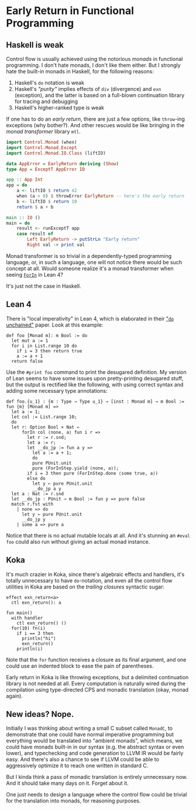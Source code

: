 # Early Return in Functional Programming

## Haskell is weak

Control flow is usually achieved using the notorious *monads* in functional programming. I don't hate monads, I don't
like them either. But I strongly hate the built-in monads in Haskell, for the following reasons:

1. Haskell's `do` notation is weak
2. Haskell's *"purity"* implies effects of `div` (divergence) and `exn` (exception), and the latter is based on a
   full-blown continuation library for tracing and debugging
3. Haskell's higher-ranked type is weak

If one has to do an *early return*, there are just a few options, like `throw`-ing exceptions (why bother?). And other
rescues would be like bringing in the *monad transformer* library `mtl`.

```hs
import Control.Monad (when)
import Control.Monad.Except
import Control.Monad.IO.Class (liftIO)

data AppError = EarlyReturn deriving (Show)
type App = ExceptT AppError IO

app :: App Int
app = do
    a <- liftIO $ return 42
    when (a > 0) $ throwError EarlyReturn -- here's the early return
    b <- liftIO $ return 10
    return $ a + b

main :: IO ()
main = do
    result <- runExceptT app
    case result of
        Left EarlyReturn -> putStrLn "Early return"
        Right val -> print val
```

Monad transformer is so trivial in a dependently-typed programming language, or, in such a language, one will not notice
there would be such concept at all. Would someone realize it's a monad transformer when seeing [`ForIn`] in Lean 4?

It's just not the case in Haskell.

[`ForIn`]: https://leanprover-community.github.io/mathlib4_docs/Init/Core.html#ForIn

## Lean 4

There is "local imperativity" in Lean 4, which is elaborated in their ["`do` unchained"] paper. Look at this example:

```lean
def foo [Monad m]: m Bool := do
  let mut a := 1
  for i in List.range 10 do
    if i = 3 then return true
    a := a + 1
  return false
```

Use the `#print foo` command to print the desugared definition. My version of Lean seems to have some issues upon
pretty-printing desugared stuff, but the output is rectified like the following, with using correct syntax and adding
some necessary type annotations:

```lean
def foo.{u_1} : {m : Type → Type u_1} → [inst : Monad m] → m Bool :=
fun {m} [Monad m] =>
  let a := 1;
  let col := List.range 10;
  do
  let r: Option Bool × Nat ←
      forIn col ⟨none, a⟩ fun i r =>
        let r := r.snd;
        let a := r;
        let __do_jp := fun a y =>
          let a := a + 1;
          do
          pure PUnit.unit
          pure (ForInStep.yield ⟨none, a⟩);
        if i = 3 then pure (ForInStep.done ⟨some true, a⟩)
        else do
          let y ← pure PUnit.unit
          __do_jp a y
  let a : Nat := r.snd
  let __do_jp : PUnit → m Bool := fun y => pure false
  match r.fst with
    | none => do
      let y ← pure PUnit.unit
      __do_jp y
    | some a => pure a
```

Notice that there is no actual mutable locals at all. And it's stunning an `#eval foo` could also run without giving an
actual monad instance.

["`do` unchained"]: https://lean-lang.org/papers/do.pdf

## Koka

It's much crazier in Koka, since there's algebraic effects and handlers, it's totally unnecessary to have `do`-notation,
and even all the control flow utilities in Koka are based on the *trailing closures* syntactic sugar:

```kk
effect exn_return<a>
  ctl exn_return(): a

fun main()
  with handler
    ctl exn_return() ()
  for(10) fn(i)
    if i == 3 then
      println("hi")
      exn_return()
    println(i)
```

Note that the `for` function receives a closure as its final argument, and one could use an indented block to ease the
pain of parentheses.

Early return in Koka is like throwing exceptions, but a delimited continuation library is not needed at all. Every
computation is naturally wired during the compilation using type-directed CPS and monadic translation (okay, monad
again).

## New ideas? Nope.

Initially I was thinking about writing a small C subset called `MonadC`, to demonstrate that one could have normal
imperative programming but everything would be translated into "ambient monads", which means, we could have monads
built-in in our syntax (e.g. the abstract syntax or even lower), and typechecking and code generation to LLVM IR would
be fairly easy. And there's also a chance to see if LLVM could be able to aggressively optimize it to reach one written
in standard C.

But I kinda think a pass of monadic translation is entirely unnecessary now. And it should take many days on it. Forget
about it.

One just needs to design a language where the control flow could be trivial for the translation into monads, for
reasoning purposes.
